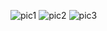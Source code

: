 ![pic1](https://github.com/user-attachments/assets/3aad315d-0920-47dc-9d5c-1a111ecfe3a5)
![pic2](https://github.com/user-attachments/assets/e6367055-37af-4923-8674-24d8abe4b911)
![pic3](https://github.com/user-attachments/assets/e2874a39-7f3c-4bf5-87e2-374588a889a4)
